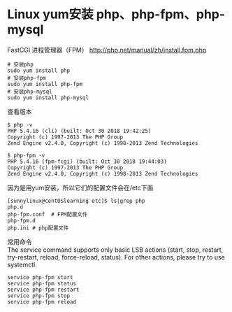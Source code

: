 # Linux yum安装 php、php-fpm、php-mysql 
FastCGI 进程管理器（FPM） http://php.net/manual/zh/install.fpm.php
```
# 安装php
sudo yum install php
# 安装php-fpm
sudo yum install php-fpm
# 安装php-mysql
sudo yum install php-mysql
```
查看版本
```
$ php -v
PHP 5.4.16 (cli) (built: Oct 30 2018 19:42:25)
Copyright (c) 1997-2013 The PHP Group
Zend Engine v2.4.0, Copyright (c) 1998-2013 Zend Technologies

$ php-fpm -v
PHP 5.4.16 (fpm-fcgi) (built: Oct 30 2018 19:44:03)
Copyright (c) 1997-2013 The PHP Group
Zend Engine v2.4.0, Copyright (c) 1998-2013 Zend Technologies
```
因为是用yum安装，所以它们的配置文件会在/etc下面
```
[sunnylinux@centOSlearning etc]$ ls|grep php
php.d
php-fpm.conf  # FPM配置文件
php-fpm.d
php.ini # php配置文件
```
常用命令</br>
The service command supports only basic LSB actions (start, stop, restart, try-restart, reload, force-reload, status). For other actions, please try to use systemctl.
```
service php-fpm start
service php-fpm status
service php-fpm restart
service php-fpm stop
service php-fpm reload
```

